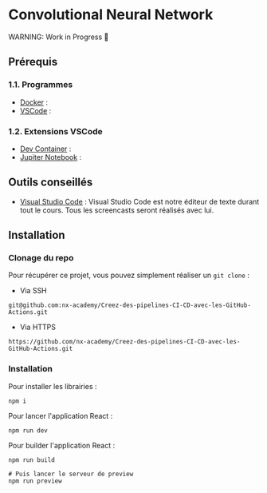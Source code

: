 # Convolutional Neural Network

WARNING: Work in Progress 🙂

## Prérequis

### 1.1. Programmes

- [Docker](https://www.docker.com/) : 
- [VSCode](https://code.visualstudio.com/) : 

### 1.2. Extensions VSCode

- [Dev Container](#) : 
- [Jupiter Notebook](#) : 

## Outils conseillés

- [Visual Studio Code](https://code.visualstudio.com/) : Visual Studio Code est notre éditeur de texte durant tout le cours. Tous les screencasts seront réalisés avec lui.

## Installation

### Clonage du repo

Pour récupérer ce projet, vous pouvez simplement réaliser un `git clone` :

- Via SSH

```
git@github.com:nx-academy/Creez-des-pipelines-CI-CD-avec-les-GitHub-Actions.git
```

- Via HTTPS

```
https://github.com/nx-academy/Creez-des-pipelines-CI-CD-avec-les-GitHub-Actions.git
```

### Installation

Pour installer les librairies :

```
npm i
```

Pour lancer l'application React :

```
npm run dev
```

Pour builder l'application React :

```
npm run build

# Puis lancer le serveur de preview
npm run preview
```

